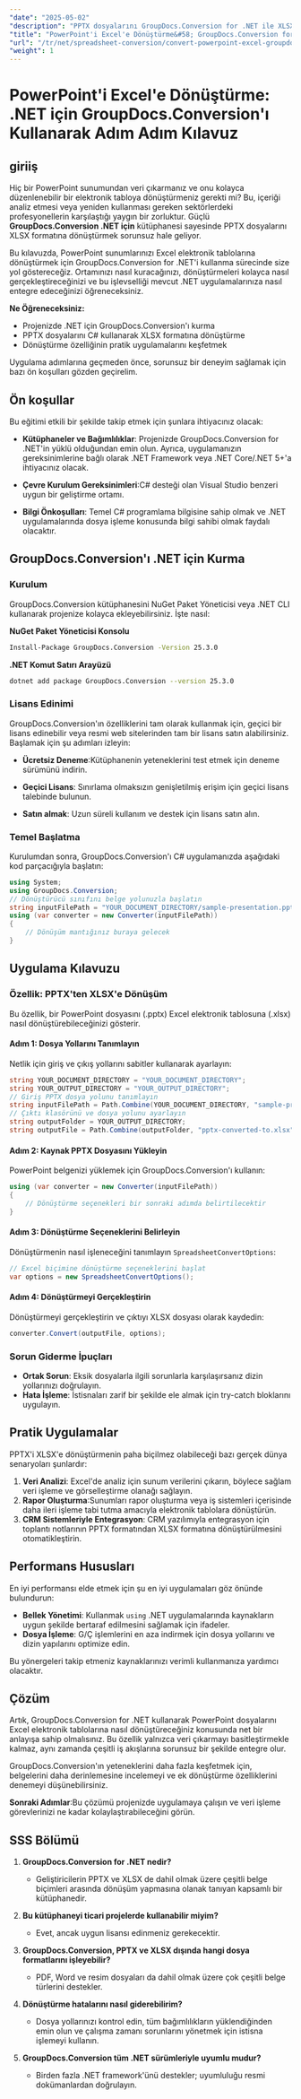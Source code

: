 ```yaml
---
"date": "2025-05-02"
"description": "PPTX dosyalarını GroupDocs.Conversion for .NET ile XLSX formatına sorunsuz bir şekilde nasıl dönüştüreceğinizi öğrenin. Veri işleme görevlerinizi geliştirmek için bu adım adım kılavuzu izleyin."
"title": "PowerPoint'i Excel'e Dönüştürme&#58; GroupDocs.Conversion for .NET Kullanarak Adım Adım Kılavuz"
"url": "/tr/net/spreadsheet-conversion/convert-powerpoint-excel-groupdocs-conversion-net/"
"weight": 1
---
```


# PowerPoint'i Excel'e Dönüştürme: .NET için GroupDocs.Conversion'ı Kullanarak Adım Adım Kılavuz

## giriiş
Hiç bir PowerPoint sunumundan veri çıkarmanız ve onu kolayca düzenlenebilir bir elektronik tabloya dönüştürmeniz gerekti mi? Bu, içeriği analiz etmesi veya yeniden kullanması gereken sektörlerdeki profesyonellerin karşılaştığı yaygın bir zorluktur. Güçlü **GroupDocs.Conversion .NET için** kütüphanesi sayesinde PPTX dosyalarını XLSX formatına dönüştürmek sorunsuz hale geliyor.

Bu kılavuzda, PowerPoint sunumlarınızı Excel elektronik tablolarına dönüştürmek için GroupDocs.Conversion for .NET'i kullanma sürecinde size yol göstereceğiz. Ortamınızı nasıl kuracağınızı, dönüştürmeleri kolayca nasıl gerçekleştireceğinizi ve bu işlevselliği mevcut .NET uygulamalarınıza nasıl entegre edeceğinizi öğreneceksiniz.

**Ne Öğreneceksiniz:**
- Projenizde .NET için GroupDocs.Conversion'ı kurma
- PPTX dosyalarını C# kullanarak XLSX formatına dönüştürme
- Dönüştürme özelliğinin pratik uygulamalarını keşfetmek

Uygulama adımlarına geçmeden önce, sorunsuz bir deneyim sağlamak için bazı ön koşulları gözden geçirelim.

## Ön koşullar
Bu eğitimi etkili bir şekilde takip etmek için şunlara ihtiyacınız olacak:

- **Kütüphaneler ve Bağımlılıklar**: Projenizde GroupDocs.Conversion for .NET'in yüklü olduğundan emin olun. Ayrıca, uygulamanızın gereksinimlerine bağlı olarak .NET Framework veya .NET Core/.NET 5+'a ihtiyacınız olacak.
  
- **Çevre Kurulum Gereksinimleri**:C# desteği olan Visual Studio benzeri uygun bir geliştirme ortamı.

- **Bilgi Önkoşulları**: Temel C# programlama bilgisine sahip olmak ve .NET uygulamalarında dosya işleme konusunda bilgi sahibi olmak faydalı olacaktır.

## GroupDocs.Conversion'ı .NET için Kurma
### Kurulum
GroupDocs.Conversion kütüphanesini NuGet Paket Yöneticisi veya .NET CLI kullanarak projenize kolayca ekleyebilirsiniz. İşte nasıl:

**NuGet Paket Yöneticisi Konsolu**
```bash
Install-Package GroupDocs.Conversion -Version 25.3.0
```

**.NET Komut Satırı Arayüzü**
```bash
dotnet add package GroupDocs.Conversion --version 25.3.0
```

### Lisans Edinimi
GroupDocs.Conversion'ın özelliklerini tam olarak kullanmak için, geçici bir lisans edinebilir veya resmi web sitelerinden tam bir lisans satın alabilirsiniz. Başlamak için şu adımları izleyin:

- **Ücretsiz Deneme**:Kütüphanenin yeteneklerini test etmek için deneme sürümünü indirin.
  
- **Geçici Lisans**: Sınırlama olmaksızın genişletilmiş erişim için geçici lisans talebinde bulunun.

- **Satın almak**: Uzun süreli kullanım ve destek için lisans satın alın.

### Temel Başlatma
Kurulumdan sonra, GroupDocs.Conversion'ı C# uygulamanızda aşağıdaki kod parçacığıyla başlatın:

```csharp
using System;
using GroupDocs.Conversion;
// Dönüştürücü sınıfını belge yolunuzla başlatın
string inputFilePath = "YOUR_DOCUMENT_DIRECTORY/sample-presentation.pptx";
using (var converter = new Converter(inputFilePath))
{
    // Dönüşüm mantığınız buraya gelecek
}
```

## Uygulama Kılavuzu
### Özellik: PPTX'ten XLSX'e Dönüşüm
Bu özellik, bir PowerPoint dosyasını (.pptx) Excel elektronik tablosuna (.xlsx) nasıl dönüştürebileceğinizi gösterir.

#### Adım 1: Dosya Yollarını Tanımlayın
Netlik için giriş ve çıkış yollarını sabitler kullanarak ayarlayın:

```csharp
string YOUR_DOCUMENT_DIRECTORY = "YOUR_DOCUMENT_DIRECTORY";
string YOUR_OUTPUT_DIRECTORY = "YOUR_OUTPUT_DIRECTORY";
// Giriş PPTX dosya yolunu tanımlayın
string inputFilePath = Path.Combine(YOUR_DOCUMENT_DIRECTORY, "sample-presentation.pptx");
// Çıktı klasörünü ve dosya yolunu ayarlayın
string outputFolder = YOUR_OUTPUT_DIRECTORY;
string outputFile = Path.Combine(outputFolder, "pptx-converted-to.xlsx");
```

#### Adım 2: Kaynak PPTX Dosyasını Yükleyin
PowerPoint belgenizi yüklemek için GroupDocs.Conversion'ı kullanın:

```csharp
using (var converter = new Converter(inputFilePath))
{
    // Dönüştürme seçenekleri bir sonraki adımda belirtilecektir
}
```

#### Adım 3: Dönüştürme Seçeneklerini Belirleyin
Dönüştürmenin nasıl işleneceğini tanımlayın `SpreadsheetConvertOptions`:

```csharp
// Excel biçimine dönüştürme seçeneklerini başlat
var options = new SpreadsheetConvertOptions();
```

#### Adım 4: Dönüştürmeyi Gerçekleştirin
Dönüştürmeyi gerçekleştirin ve çıktıyı XLSX dosyası olarak kaydedin:

```csharp
converter.Convert(outputFile, options);
```

### Sorun Giderme İpuçları
- **Ortak Sorun**: Eksik dosyalarla ilgili sorunlarla karşılaşırsanız dizin yollarınızı doğrulayın.
- **Hata İşleme**: İstisnaları zarif bir şekilde ele almak için try-catch bloklarını uygulayın.

## Pratik Uygulamalar
PPTX'i XLSX'e dönüştürmenin paha biçilmez olabileceği bazı gerçek dünya senaryoları şunlardır:

1. **Veri Analizi**: Excel'de analiz için sunum verilerini çıkarın, böylece sağlam veri işleme ve görselleştirme olanağı sağlayın.
2. **Rapor Oluşturma**:Sunumları rapor oluşturma veya iş sistemleri içerisinde daha ileri işleme tabi tutma amacıyla elektronik tablolara dönüştürün.
3. **CRM Sistemleriyle Entegrasyon**: CRM yazılımıyla entegrasyon için toplantı notlarının PPTX formatından XLSX formatına dönüştürülmesini otomatikleştirin.

## Performans Hususları
En iyi performansı elde etmek için şu en iyi uygulamaları göz önünde bulundurun:

- **Bellek Yönetimi**: Kullanmak `using` .NET uygulamalarında kaynakların uygun şekilde bertaraf edilmesini sağlamak için ifadeler.
- **Dosya İşleme**: G/Ç işlemlerini en aza indirmek için dosya yollarını ve dizin yapılarını optimize edin.
  
Bu yönergeleri takip etmeniz kaynaklarınızı verimli kullanmanıza yardımcı olacaktır.

## Çözüm
Artık, GroupDocs.Conversion for .NET kullanarak PowerPoint dosyalarını Excel elektronik tablolarına nasıl dönüştüreceğiniz konusunda net bir anlayışa sahip olmalısınız. Bu özellik yalnızca veri çıkarmayı basitleştirmekle kalmaz, aynı zamanda çeşitli iş akışlarına sorunsuz bir şekilde entegre olur.

GroupDocs.Conversion'ın yeteneklerini daha fazla keşfetmek için, belgelerini daha derinlemesine incelemeyi ve ek dönüştürme özelliklerini denemeyi düşünebilirsiniz.

**Sonraki Adımlar**:Bu çözümü projenizde uygulamaya çalışın ve veri işleme görevlerinizi ne kadar kolaylaştırabileceğini görün.

## SSS Bölümü
1. **GroupDocs.Conversion for .NET nedir?**
   - Geliştiricilerin PPTX ve XLSX de dahil olmak üzere çeşitli belge biçimleri arasında dönüşüm yapmasına olanak tanıyan kapsamlı bir kütüphanedir.
  
2. **Bu kütüphaneyi ticari projelerde kullanabilir miyim?**
   - Evet, ancak uygun lisansı edinmeniz gerekecektir.

3. **GroupDocs.Conversion, PPTX ve XLSX dışında hangi dosya formatlarını işleyebilir?**
   - PDF, Word ve resim dosyaları da dahil olmak üzere çok çeşitli belge türlerini destekler.
  
4. **Dönüştürme hatalarını nasıl giderebilirim?**
   - Dosya yollarınızı kontrol edin, tüm bağımlılıkların yüklendiğinden emin olun ve çalışma zamanı sorunlarını yönetmek için istisna işlemeyi kullanın.

5. **GroupDocs.Conversion tüm .NET sürümleriyle uyumlu mudur?**
   - Birden fazla .NET framework'ünü destekler; uyumluluğu resmi dokümanlardan doğrulayın.